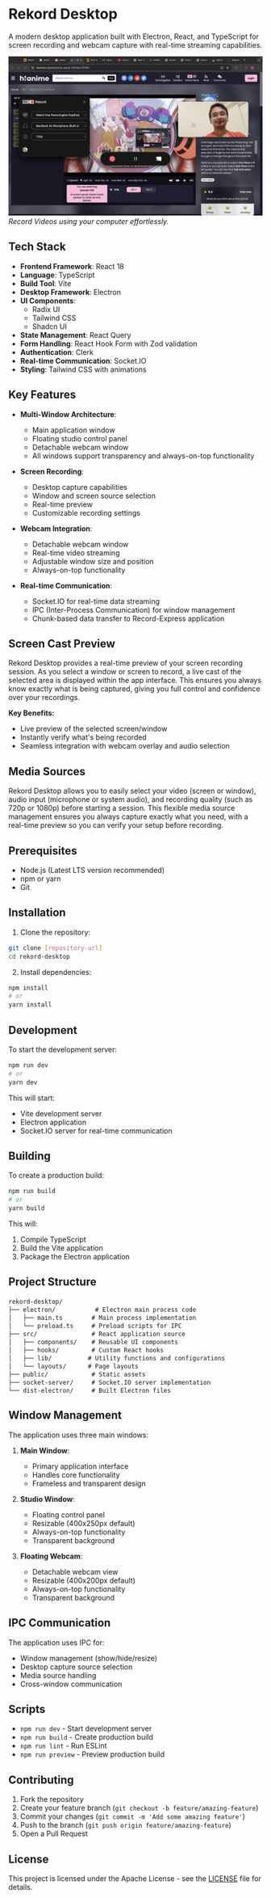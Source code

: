 # Rekord Desktop

A modern desktop application built with Electron, React, and TypeScript for screen recording and webcam capture with real-time streaming capabilities.

[![Rekord Desktop Example](public/rekord-desktop.png)](public/rekord-desktop.png)
  *Record Videos using your computer effortlessly.*

## Tech Stack

- **Frontend Framework**: React 18
- **Language**: TypeScript
- **Build Tool**: Vite
- **Desktop Framework**: Electron
- **UI Components**: 
  - Radix UI
  - Tailwind CSS
  - Shadcn UI
- **State Management**: React Query
- **Form Handling**: React Hook Form with Zod validation
- **Authentication**: Clerk
- **Real-time Communication**: Socket.IO
- **Styling**: Tailwind CSS with animations

## Key Features

- **Multi-Window Architecture**:
  - Main application window
  - Floating studio control panel
  - Detachable webcam window
  - All windows support transparency and always-on-top functionality

- **Screen Recording**:
  - Desktop capture capabilities
  - Window and screen source selection
  - Real-time preview
  - Customizable recording settings

- **Webcam Integration**:
  - Detachable webcam window
  - Real-time video streaming
  - Adjustable window size and position
  - Always-on-top functionality

- **Real-time Communication**:
  - Socket.IO for real-time data streaming
  - IPC (Inter-Process Communication) for window management
  - Chunk-based data transfer to Record-Express application
 
## Screen Cast Preview

Rekord Desktop provides a real-time preview of your screen recording session. As you select a window or screen to record, a live cast of the selected area is displayed within the app interface. This ensures you always know exactly what is being captured, giving you full control and confidence over your recordings.

**Key Benefits:**
- Live preview of the selected screen/window
- Instantly verify what's being recorded
- Seamless integration with webcam overlay and audio selection

## Media Sources

Rekord Desktop allows you to easily select your video (screen or window), audio input (microphone or system audio), and recording quality (such as 720p or 1080p) before starting a session. This flexible media source management ensures you always capture exactly what you need, with a real-time preview so you can verify your setup before recording.

## Prerequisites

- Node.js (Latest LTS version recommended)
- npm or yarn
- Git

## Installation

1. Clone the repository:
```bash
git clone [repository-url]
cd rekord-desktop
```

2. Install dependencies:
```bash
npm install
# or
yarn install
```

## Development

To start the development server:

```bash
npm run dev
# or
yarn dev
```

This will start:
- Vite development server
- Electron application
- Socket.IO server for real-time communication

## Building

To create a production build:

```bash
npm run build
# or
yarn build
```

This will:
1. Compile TypeScript
2. Build the Vite application
3. Package the Electron application

## Project Structure

```
rekord-desktop/
├── electron/           # Electron main process code
│   ├── main.ts        # Main process implementation
│   └── preload.ts     # Preload scripts for IPC
├── src/               # React application source
│   ├── components/    # Reusable UI components
│   ├── hooks/         # Custom React hooks
│   ├── lib/          # Utility functions and configurations
│   └── layouts/      # Page layouts
├── public/            # Static assets
├── socket-server/     # Socket.IO server implementation
└── dist-electron/     # Built Electron files
```

## Window Management

The application uses three main windows:

1. **Main Window**:
   - Primary application interface
   - Handles core functionality
   - Frameless and transparent design

2. **Studio Window**:
   - Floating control panel
   - Resizable (400x250px default)
   - Always-on-top functionality
   - Transparent background

3. **Floating Webcam**:
   - Detachable webcam view
   - Resizable (400x200px default)
   - Always-on-top functionality
   - Transparent background

## IPC Communication

The application uses IPC for:
- Window management (show/hide/resize)
- Desktop capture source selection
- Media source handling
- Cross-window communication

## Scripts

- `npm run dev` - Start development server
- `npm run build` - Create production build
- `npm run lint` - Run ESLint
- `npm run preview` - Preview production build

## Contributing

1. Fork the repository
2. Create your feature branch (`git checkout -b feature/amazing-feature`)
3. Commit your changes (`git commit -m 'Add some amazing feature'`)
4. Push to the branch (`git push origin feature/amazing-feature`)
5. Open a Pull Request

## License

This project is licensed under the Apache License - see the [LICENSE](LICENSE) file for details.

